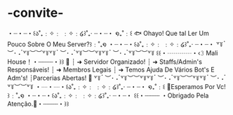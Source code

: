 # -convite-
・┈・┈・꒰ა˚₊﹕✧﹕ ﹕✧﹕໒꒱˚₊· ┈・┈・  ໑₊˚﹕꒰ 🐟 Ohayo! Que tal Ler Um Pouco Sobre O Meu Server?꒱﹕˚₊໑   ・┈・┈・꒰ა˚₊﹕✧﹕ ﹕✧﹕໒꒱˚₊· ┈・┈・ ꒷꒦ॱ ︶･ ˖ॱ꒷꒦︶︶꒷꒦꒷꒦ॱ ︶･ ˖ॱ꒷꒦︶︶꒷꒦꒷꒦ॱ ︶･ ˖ॱ꒷꒦︶︶꒷꒦  ꒰꒰・┄┄┄┄・‹𝟹 Mali House！・┄┄┄┄・꒱꒱  🌊  ┊ ➜ Servidor Organizado! ┊ ➜  Staffs/Admin's Responsáveis! ┊ ➜ Membros Legais ┊ ➜ Temos Ajuda De Vários Bot's E Adm's! ┊Parcerias Abertas!  🌊 ꒷꒦ॱ ︶･ ˖ॱ꒷꒦︶︶꒷꒦꒷꒦ॱ ︶･ ˖ॱ꒷꒦︶︶꒷꒦꒷꒦ॱ ︶･ ˖ॱ꒷꒦︶︶꒷꒦  ・┈・┈・꒰ა˚₊﹕✧﹕ ﹕✧﹕໒꒱˚₊· ┈・┈・  ໑₊˚﹕꒰ 🦀Esperamos Por Vc!꒱﹕˚₊໑   ・┈・┈・꒰ა˚₊﹕✧﹕ ﹕✧﹕໒꒱˚₊· ┈・┈・  ꒰꒰・┄┄┄┄ ・Obrigado Pela Atenção.🐧・┄┄┄┄・꒱꒱
